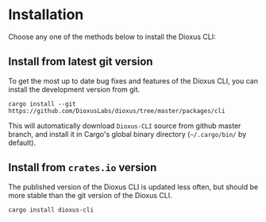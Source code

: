 # Installation

Choose any one of the methods below to install the Dioxus CLI:

## Install from latest git version

To get the most up to date bug fixes and features of the Dioxus CLI, you can install the development version from git.

```
cargo install --git https://github.com/DioxusLabs/dioxus/tree/master/packages/cli
```

This will automatically download `Dioxus-CLI` source from github master branch,
and install it in Cargo's global binary directory (`~/.cargo/bin/` by default).

## Install from `crates.io` version

The published version of the Dioxus CLI is updated less often, but should be more stable than the git version of the Dioxus CLI.

```
cargo install dioxus-cli
```
